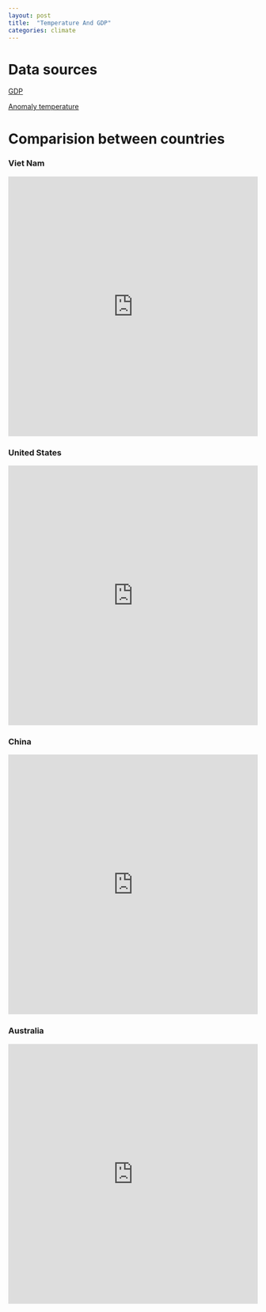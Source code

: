 ```yaml
---
layout: post
title:  "Temperature And GDP"
categories: climate
---
```


# Data sources
[GDP](https://data.worldbank.org/indicator/NY.GDP.MKTP.CD)

[Anomaly temperature](https://crudata.uea.ac.uk/cru/data/temperature/)

# Comparision between countries
### Viet Nam
<iframe id="igraph" scrolling="no" style="border:none;" seamless="seamless" src="https://qnkhuat.github.io/ploty-charts/temperature-and-gdp/Viet%20Nam.html" height="525" width="100%"></iframe>

### United States
<iframe id="igraph" scrolling="no" style="border:none;" seamless="seamless" src="https://qnkhuat.github.io/ploty-charts/temperature-and-gdp/United%20States.html" height="525" width="100%"></iframe>

### China 
<iframe id="igraph" scrolling="no" style="border:none;" seamless="seamless" src="https://qnkhuat.github.io/ploty-charts/temperature-and-gdp/China.html" height="525" width="100%"></iframe>

### Australia 
<iframe id="igraph" scrolling="no" style="border:none;" seamless="seamless" src="https://qnkhuat.github.io/ploty-charts/temperature-and-gdp/Australia.html" height="525" width="100%"></iframe>

